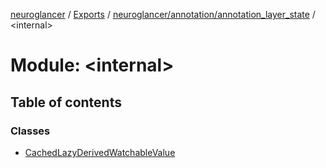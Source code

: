 [neuroglancer](../README.md) / [Exports](../modules.md) / [neuroglancer/annotation/annotation\_layer\_state](neuroglancer_annotation_annotation_layer_state.md) / <internal\>

# Module: <internal\>

## Table of contents

### Classes

- [CachedLazyDerivedWatchableValue](../classes/neuroglancer_annotation_annotation_layer_state._internal_.CachedLazyDerivedWatchableValue.md)
